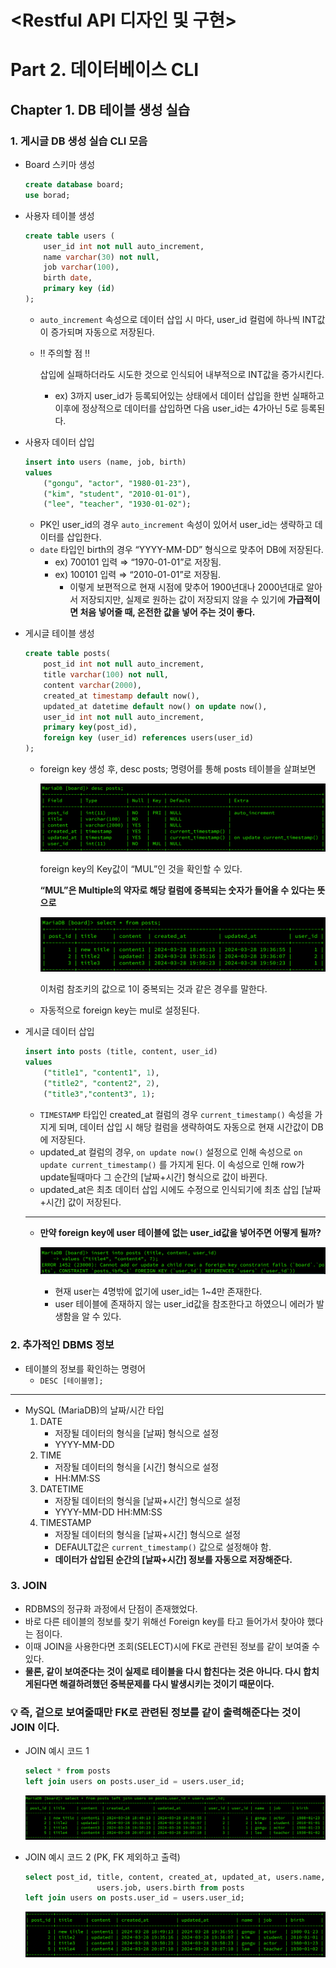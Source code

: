 # <Restful API 디자인 및 구현>

# Part 2. 데이터베이스 CLI

## Chapter 1. DB 테이블 생성 실습

### 1. 게시글 DB 생성 실습 CLI 모음

- Board 스키마 생성
    
    ```sql
    create database board;
    use borad;
    ```
    
- 사용자 테이블 생성
    
    ```sql
    create table users (
    	user_id int not null auto_increment,
    	name varchar(30) not null,
    	job varchar(100),
    	birth date,
    	primary key (id)
    );
    ```
    
    - `auto_increment` 속성으로 데이터 삽입 시 마다, user_id 컬럼에 하나씩 INT값이 증가되며 자동으로 저장된다.
    - ‼️ 주의할 점 ‼️
        
        삽입에 실패하더라도 시도한 것으로 인식되어 내부적으로 INT값을 증가시킨다. 
        
        - ex) 3까지 user_id가 등록되어있는 상태에서 데이터 삽입을 한번 실패하고 이후에 정상적으로 데이터를 삽입하면 다음 user_id는 4가아닌 5로 등록된다.
- 사용자 데이터 삽입
    
    ```sql
    insert into users (name, job, birth)
    values 
    	("gongu", "actor", "1980-01-23"),
    	("kim", "student", "2010-01-01"),
    	("lee", "teacher", "1930-01-02");
    ```
    
    - PK인 user_id의 경우 `auto_increment` 속성이 있어서 user_id는 생략하고 데이터를 삽입한다.
    - `date` 타입인 birth의 경우 “YYYY-MM-DD” 형식으로 맞추어 DB에 저장된다.
        - ex) 700101 입력 ⇒ “1970-01-01”로 저장됨.
        - ex) 100101 입력 ⇒ “2010-01-01”로 저장됨.
            - 이렇게 보편적으로 현재 시점에 맞추어 1900년대나 2000년대로 알아서 저장되지만,
            실제로 원하는 값이 저장되지 않을 수 있기에 **가급적이면 처음 넣어줄 때, 온전한 값을 넣어 주는 것이 좋다.**
- 게시글 테이블 생성
    
    ```sql
    create table posts(
    	post_id int not null auto_increment,
    	title varchar(100) not null,
    	content varchar(2000),
    	created_at timestamp default now(),
    	updated_at datetime default now() on update now(),
    	user_id int not null auto_increment,
    	primary key(post_id),
    	foreign key (user_id) references users(user_id)
    );
    ```
    
    - foreign key 생성 후, desc posts; 명령어를 통해 posts 테이블을 살펴보면
        
        ![](./img/240328/1.png)
        
        foreign key의 Key값이 “MUL”인 것을 확인할 수 있다.
        
        **“MUL”은 Multiple의 약자로 해당 컬럼에 중복되는 숫자가 들어올 수 있다는 뜻으로**
        
        ![](./img/240328/2.png)
        
        이처럼 참조키의 값으로 1이 중복되는 것과 같은 경우를 말한다.
        
    - 자동적으로 foreign key는 mul로 설정된다.
- 게시글 데이터 삽입
    
    ```sql
    insert into posts (title, content, user_id)
    values 
    	("title1", "content1", 1),
    	("title2", "content2", 2),
    	("title3","content3", 1);
    
    ```
    
    - `TIMESTAMP` 타입인 created_at 컬럼의 경우 `current_timestamp()` 속성을 가지게 되며, 데이터 삽입 시 해당 컬럼을 생략하여도 자동으로 현재 시간값이 DB에 저장된다.
    - updated_at 컬럼의 경우, `on update now()` 설정으로 인해 속성으로
    `on update current_timestamp()` 를 가지게 된다. 
    이 속성으로 인해 row가 update될때마다 그 순간의 [날짜+시간] 형식으로 값이 바뀐다.
    - updated_at은 최초 데이터 삽입 시에도 수정으로 인식되기에 최초 삽입 [날짜+시간] 값이 저장된다.
    
    ---
    
    - **만약 foreign key에 user 테이블에 없는 user_id값을 넣어주면 어떻게 될까?**
        
        ![](./img/240328/3.png)
        
        - 현재 user는 4명밖에 없기에 user_id는 1~4만 존재한다.
        - user 테이블에 존재하지 않는 user_id값을 참조한다고 하였으니 에러가 발생함을 알 수 있다.

### 2. 추가적인 DBMS 정보

- 테이블의 정보를 확인하는 명령어
    - `DESC [테이블명];`

---

- MySQL (MariaDB)의 날짜/시간 타입
    1. DATE
        - 저장될 데이터의 형식을 [날짜] 형식으로 설정
        - YYYY-MM-DD
    2. TIME
        - 저장될 데이터의 형식을 [시간] 형식으로 설정
        - HH:MM:SS
    3. DATETIME
        - 저장될 데이터의 형식을 [날짜+시간] 형식으로 설정
        - YYYY-MM-DD HH:MM:SS
    4. TIMESTAMP
        - 저장될 데이터의 형식을 [날짜+시간] 형식으로 설정
        - DEFAULT값은 `current_timestamp()` 값으로 설정해야 함.
        - **데이터가 삽입된 순간의 [날짜+시간] 정보를 자동으로 저장해준다.**

### 3. JOIN

- RDBMS의 정규화 과정에서 단점이 존재했었다.
- 바로 다른 테이블의 정보를 찾기 위해선 Foreign key를 타고 들어가서 찾아야 했다는 점이다.
- 이때 JOIN을 사용한다면 조회(SELECT)시에 FK로 관련된 정보를 같이 보여줄 수 있다.
- **물론, 같이 보여준다는 것이 실제로 테이블을 다시 합친다는 것은 아니다. 다시 합치게된다면 해결하려했던 중복문제를 다시 발생시키는 것이기 때문이다.**


### 💡 **즉, 겉으로 보여줄때만 FK로 관련된 정보를 같이 출력해준다는 것이 JOIN 이다.**


- JOIN 예시 코드 1
    
    ```sql
    select * from posts
    left join users on posts.user_id = users.user_id;
    ```
    
    ![](./img/240328/4.png)
    
- JOIN 예시 코드 2 (PK, FK 제외하고 출력)
    
    ```sql
    select post_id, title, content, created_at, updated_at, users.name, 
    				users.job, users.birth from posts 
    left join users on posts.user_id = users.user_id;
    ```
    
    ![](./img/240328/5.png)